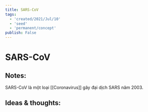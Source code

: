 ```yaml
---
title: SARS-CoV
tags:
  - 'created/2021/Jul/10'
  - 'seed'
  - 'permanent/concept'
publish: False
---
```

# SARS-CoV

## Notes:
SARS-CoV là một loại [[Coronavirus]] gây đại dịch SARS năm 2003.

## Ideas & thoughts:
